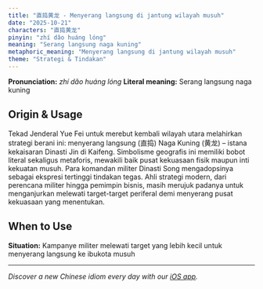 ```yaml
---
title: "直捣黄龙 - Menyerang langsung di jantung wilayah musuh"
date: "2025-10-21"
characters: "直捣黄龙"
pinyin: "zhí dǎo huáng lóng"
meaning: "Serang langsung naga kuning"
metaphoric_meaning: "Menyerang langsung di jantung wilayah musuh"
theme: "Strategi & Tindakan"
---
```


**Pronunciation:** *zhí dǎo huáng lóng*
**Literal meaning:** Serang langsung naga kuning

## Origin & Usage

Tekad Jenderal Yue Fei untuk merebut kembali wilayah utara melahirkan strategi berani ini: menyerang langsung (直捣) Naga Kuning (黄龙) – istana kekaisaran Dinasti Jin di Kaifeng. Simbolisme geografis ini memiliki bobot literal sekaligus metaforis, mewakili baik pusat kekuasaan fisik maupun inti kekuatan musuh. Para komandan militer Dinasti Song mengadopsinya sebagai ekspresi tertinggi tindakan tegas. Ahli strategi modern, dari perencana militer hingga pemimpin bisnis, masih merujuk padanya untuk menganjurkan melewati target-target periferal demi menyerang pusat kekuasaan yang menentukan.

## When to Use

**Situation:** Kampanye militer melewati target yang lebih kecil untuk menyerang langsung ke ibukota musuh

---

*Discover a new Chinese idiom every day with our [iOS app](https://apps.apple.com/us/app/daily-chinese-idioms/id6740611324).*
